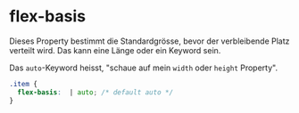 # flex-basis

Dieses Property bestimmt die Standardgrösse, bevor der verbleibende Platz verteilt wird. Das kann eine Länge oder ein Keyword sein.

Das `auto`-Keyword heisst, "schaue auf mein `width` oder `height` Property".

```CSS
.item {
  flex-basis:  | auto; /* default auto */
}
```
